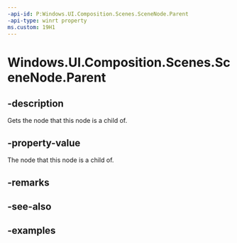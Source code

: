 ```yaml
---
-api-id: P:Windows.UI.Composition.Scenes.SceneNode.Parent
-api-type: winrt property
ms.custom: 19H1
---
```


<!-- Property syntax.
public SceneNode Parent { get; }
-->

# Windows.UI.Composition.Scenes.SceneNode.Parent

## -description

Gets the node that this node is a child of.



## -property-value

The node that this node is a child of.

## -remarks

## -see-also

## -examples

